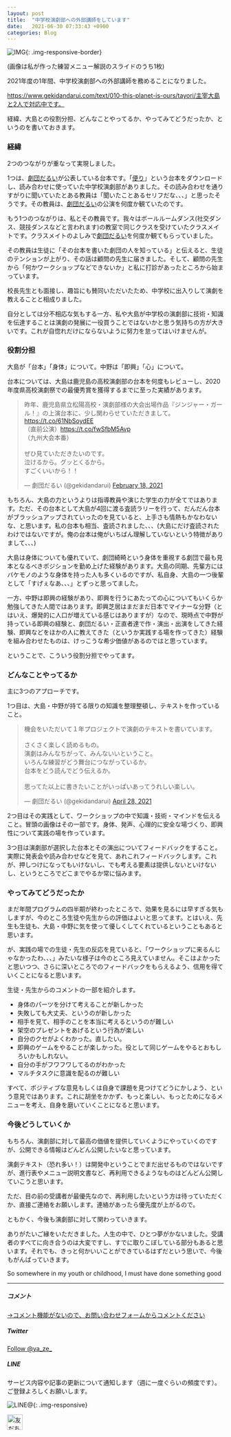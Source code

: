 ```yaml
---
layout: post
title:  "中学校演劇部への外部講師をしています"
date:   2021-06-30 07:33:43 +0900
categories: Blog
---
```


![IMG]({{site.baseurl}}/img/20210630_01.png){: .img-responsive-border} 

(画像は私が作った練習メニュー解説のスライドのうち1枚)

2021年度の1年間、中学校演劇部への外部講師を務めることになりました。

https://www.gekidandarui.com/text/010-this-planet-is-ours/tayori/主宰大島と2人で対応中です。

経緯、大島との役割分担、どんなことやってるか、やってみてどうだったか、というのを書いておきます。

### 経緯

2つのつながりが重なって実現しました。

1つは、[劇団だるい](https://www.gekidandarui.com/)が公表している台本です。「[便り](https://www.gekidandarui.com/text/010-this-planet-is-ours/tayori/)」という台本をダウンロードし、読み合わせに使っていた中学校演劇部がありました。その読み合わせを通りすがりに聞いていたとある教員は「聞いたことあるセリフだな、、、」と思ったそうです。その教員は、[劇団だるい](https://www.gekidandarui.com/)の公演を何度か観ていたのです。

もう1つのつながりは、私とその教員です。我々はボールルームダンス(社交ダンス、競技ダンスなどと言われます)の教室で同じクラスを受けていたクラスメイトです。クラスメイトのよしみで[劇団だるい](https://www.gekidandarui.com/)を何度か観てもらっていました。

その教員は生徒に「その台本を書いた劇団の人を知っている」と伝えると、生徒のテンションが上がり、その話は顧問の先生に届きました。そして、顧問の先生から「何かワークショップなどできないか」と私に打診があったところから始まっています。

校長先生とも面接し、趣旨にも賛同いただいたため、中学校に出入りして演劇を教えることと相成りました。

自分としては分不相応な気もする一方、私や大島が中学校の演劇部に技術・知識を伝達することは演劇の発展に一役買うことではないかと思う気持ちの方が大きいです。これが自惚れだけにならないように努力を怠ってはいけませんが。

### 役割分担

大島が「台本」「身体」について。中野は「即興」「心」について。

台本については、大島は鹿児島の高校演劇部の台本を何度もレビューし、2020年度県高校演劇祭での最優秀賞を獲得するまでに至った実績があります。

<blockquote class="twitter-tweet"><p lang="ja" dir="ltr">昨年、鹿児島県立松陽高校・演劇部様の大会出場作品『ジンジャー・ガール！』の上演台本に、少し関わらせていただきまして。<a href="https://t.co/61NbSoydEE">https://t.co/61NbSoydEE</a><br>（直前公演）<a href="https://t.co/fwSfbM5Avp">https://t.co/fwSfbM5Avp</a><br>（九州大会本番）<br><br>ぜひ見ていただきたいのです。<br>泣けるから。グッとくるから。<br>すごくいいから！！</p>&mdash; 劇団だるい (@gekidandarui) <a href="https://twitter.com/gekidandarui/status/1362543985596669955?ref_src=twsrc%5Etfw">February 18, 2021</a></blockquote> <script async src="https://platform.twitter.com/widgets.js" charset="utf-8"></script>

もちろん、大島の力というよりは指導教員や演じた学生の力が全てではあります。ただ、その台本として大島が4回に渡る査読ラリーを行って、だんだん台本がブラッシュアップされていったのを見ていると、上手さも情熱もかなわないな、と思います。私の台本も相当、査読されました、、、(大島にだけ査読されたわけではないですが。俺の台本は俺がいちばん理解していないという特徴がありまして、、、)

大島は身体についても優れていて、劇団綺畸という身体を重視する劇団で最も見本となるべきポジションを勤め上げた経験があります。大島の同期、先輩方にはバケモノのような身体を持った人も多くいるのですが、私自身、大島の一つ後輩として「すげぇなあ、、、」とずっと思ってました。

一方、中野は即興の経験があり、即興を行うにあたっての心についてもいくらか勉強してきた人間ではあります。即興芝居はまだまだ日本でマイナーな分野（とはいえ、爆発的に人口が増えている感じはありますが）なので、現時点で中野が持っている即興の経験と、劇団だるい・正直者達で作・演出・出演をしてきた経験、即興などをほかの人に教えてきた（というか実践する場を作ってきた）経験を組み合わせたものは、けっこうな希少価値があるのではと思っています。

ということで、こういう役割分担でやってます。

### どんなことやってるか

主に3つのアプローチです。

1つ目は、大島・中野が持てる限りの知識を整理整頓し、テキストを作っていること。

<blockquote class="twitter-tweet"><p lang="ja" dir="ltr">機会をいただいて１年プロジェクトで演劇のテキストを書いています。<br><br>さくさく楽しく読めるもの。<br>演劇はみんなちがって、みんないいということ。<br>いろんな練習がどう舞台につながっているか。<br>台本をどう読んでどう伝えるか。<br><br>思ってた以上に書きたいことがいっぱいあってうれしい楽しい。</p>&mdash; 劇団だるい (@gekidandarui) <a href="https://twitter.com/gekidandarui/status/1387393145667682309?ref_src=twsrc%5Etfw">April 28, 2021</a></blockquote> <script async src="https://platform.twitter.com/widgets.js" charset="utf-8"></script>

2つ目はその実践として、ワークショップの中で知識・技術・マインドを伝えること。冒頭の画像はその一部です。身体、発声、心理的に安全な場づくり、即興性について実践の場を作っています。

3つ目は演劇部が選択した台本とその演出についてフィードバックをすること。実際に発表会や読み合わせなどを見て、あれこれフィードバックします。これが、押しつけになってもいけないし、でも考える要素は提供しないといけないし、というところでどこまでやるか常に悩みます。

### やってみてどうだったか

まだ年間プログラムの四半期が終わったところで、効果を見るには早すぎる気もしますが、今のところ生徒や先生からの評価はよいと思ってます。とはいえ、先生も生徒も、大島・中野に気を使って優しくしてくれているということもあると思います。

が、実践の場での生徒・先生の反応を見ていると、「ワークショップに来るんじゃなかったわ、、、」みたいな様子は今のところ見えていません。そこはよかったと思いつつ、さらに深いところでのフィードバックをもらえるよう、信用を得ていくことになると思います。

生徒・先生からのコメントの一部を紹介します。

- 身体のパーツを分けて考えることが新しかった
- 失敗しても大丈夫、というのが新しかった
- 相手を見て、相手のことを本当に考えるというのが難しい
- 架空のプレゼントをあげるという行為が楽しい
- 自分のクセがよくわかった。直したい。
- 即興のゲームをやることが楽しかった。役として同じゲームをやるとおもしろいかもしれない。
- 自分の手がフワフワしてるのがわかった
- マルチタスクに意識を配るのが難しい

すべて、ポジティブな意見もしくは自身で課題を見つけてどうにかしよう、という意見ではあります。これに胡坐をかかず、もっと楽しい、もっとためになるメニューを考え、自身を磨いていくことになると思います。



### 今後どうしていくか

もちろん、演劇部に対して最高の価値を提供していくようにやっていくのですが、公開できる情報はどんどん公開したいなと思っています。

演劇テキスト（恐れ多い！）は開発中ということでまだ出せるものではないですが、進行表やメニュー説明文書など、再利用できるようなものはどんどん公開していこうと思います。

ただ、目の前の受講者が最優先なので、再利用したいという方は待っていただくか、直接ご連絡をお願いします。連絡があったら優先度が上がるので。





ともかく、今後も演劇部に対して関わっていきます。

ありがたいご縁をいただきました。人生の中で、ひとつ夢がかないました。受講者のすべてに向き合うのは大変ですし、すでに取りこぼしている部分もあると思います。それでも、きっと何かいいことができているはずだという思いで、今後もがんばっていきます。

So somewhere in my youth or childhood, I must have done something good








---

##### コメント

[→コメント機能がないので、お問い合わせフォームからコメントください]({{site.baseurl}}/docs/contact/)

##### Twitter

<a href="https://twitter.com/ya_ze_?ref_src=twsrc%5Etfw" class="twitter-follow-button" data-show-count="false">Follow @ya_ze_</a><script async src="https://platform.twitter.com/widgets.js" charset="utf-8"></script>


##### LINE

サービス内容や記事の更新について通知します（週に一度ぐらいの頻度です）。
ご登録よろしくお願いします。

![LINE@]({{site.baseurl}}/img/lineat.png){: .img-responsive}

<a href="https://line.me/R/ti/p/%40tqt3140x"><img height="36" border="0" alt="友だち追加" src="https://scdn.line-apps.com/n/line_add_friends/btn/ja.png"></a> 